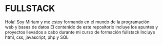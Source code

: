 # FULLSTACK
Hola! Soy Miriam y me estoy formando en el mundo de la programación web y bases de datos
El contenido de este repositorio incluye los apuntes y proyectos llevados a cabo durante mi curso de formación fullstack
Incluye html, css, javascript, php y SQL
